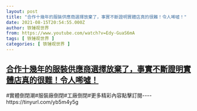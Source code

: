 ```yaml
---
layout: post
title: "合作十幾年的服裝供應商選擇放棄了，事實不斷證明實體店真的很難！令人唏噓！"
date: 2021-08-15T20:54:55.000Z
author: 铁锤观世界
from: https://www.youtube.com/watch?v=Edy-GuaS6mA
tags: [ 铁锤观世界 ]
categories: [ 铁锤观世界 ]
---
```

<!--1629060895000-->
[合作十幾年的服裝供應商選擇放棄了，事實不斷證明實體店真的很難！令人唏噓！](https://www.youtube.com/watch?v=Edy-GuaS6mA)
------

<div>
#實體倒閉潮#服裝廠倒閉#工廠倒閉#更多精彩內容點擊訂閱----https://tinyurl.com/yb5m4y5g
</div>
